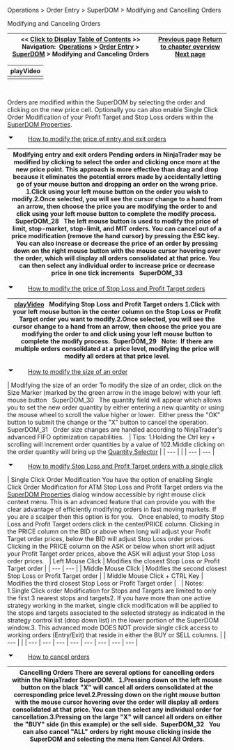 ﻿


Operations \> Order Entry \> SuperDOM \> Modifying and Cancelling Orders






















Modifying and Canceling Orders







| \<\< [Click to Display Table of Contents](modifying_and_cancelling_orders_superdom.md) \>\> **Navigation:**     [Operations](operations-1.md) \> [Order Entry](order_entry-1.md) \> [SuperDOM](superdom-1.md) \> Modifying and Canceling Orders | [Previous page](submitting_orders_superdom-1.md) [Return to chapter overview](superdom-1.md) [Next page](managing_positions_superdom-1.md) |
| --- | --- |
















| playVideo |
| --- |
|  |



 


Orders are modified within the SuperDOM by selecting the order and clicking on the new price cell. Optionally you can also enable Single Click Order Modification of your Profit Target and Stop Loss orders within the [SuperDOM Properties](properties_superdom-1.md).


![tog_minus](tog_minus-1.gif)        [How to modify the price of entry and exit orders](javascript:HMToggle('toggle','HowToModifyThePriceOfEntryAndExitOrders','HowToModifyThePriceOfEntryAndExitOrders_ICON'))




| Modifying entry and exit orders Pending orders in NinjaTrader may be modified by clicking to select the order and clicking once more at the new price point. This approach is more effective than drag and drop because it eliminates the potential errors made by accidentally letting go of your mouse button and dropping an order on the wrong price. 1\.Click using your left mouse button on the order you wish to modify.2\.Once selected, you will see the cursor change to a hand from an arrow, then choose the price you are modifying the order to and click using your left mouse button to complete the modify process.  SuperDOM_28   The left mouse button is used to modify the price of limit, stop\-market, stop\-limit, and MIT orders. You can cancel out of a price modification (remove the hand cursor) by pressing the ESC key.   You can also increase or decrease the price of an order by pressing down on the right mouse button with the mouse cursor hovering over the order, which will display all orders consolidated at that price. You can then select any individual order to increase price or decrease price in one tick increments   SuperDOM_33 |
| --- |



![tog_minus](tog_minus-1.gif)        [How to modify the price of Stop Loss and Profit Target orders](javascript:HMToggle('toggle','HowToModifyThePriceOfStopLossAndProfitTargetOrders','HowToModifyThePriceOfStopLossAndProfitTargetOrders_ICON'))




| [playVideo](http://www.ninjatrader.com/support/movies/nt7/helpGuide/operations/orderEntry/superDOM/modifyingStopLossAndProfitTargetOrders/Modifying-Stop-Loss-And-Profit-Target-Orders.md)   Modifying Stop Loss and Profit Target orders 1\.Click with your left mouse button in the center column on the Stop Loss or Profit Target order you want to modify.2\.Once selected, you will see the cursor change to a hand from an arrow, then choose the price you are modifying the order to and click using your left mouse button to complete the modify process.  SuperDOM_29   Note:  If there are multiple orders consolidated at a price level, modifying the price will modify all orders at that price level. |
| --- |



![tog_minus](tog_minus-1.gif)        [How to modify the size of an order](javascript:HMToggle('toggle','HowToModifyTheSizeOfAnOrder','HowToModifyTheSizeOfAnOrder_ICON'))




| Modifying the size of an order To modify the size of an order, click on the Size Marker (marked by the green arrow in the image below) with your left mouse button    SuperDOM_30   The quantity field will appear which allows you to set the new order quantity by either entering a new quantity or using the mouse wheel to scroll the value higher or lower.  Either press the "OK" button to submit the change or the "X" button to cancel the operation.    SuperDOM_31   Order size changes are handled according to NinjaTrader's advanced FIFO optimization capabilities.     | Tips: 1\.Holding the Ctrl key \+ scrolling will increment order quantities by a value of 102\.Middle clicking on the order quantity will bring up the [Quantity Selector](quantity_selector-1.md) | | --- | |
| --- | --- |



![tog_minus](tog_minus-1.gif)        [How to modify Stop Loss and Profit Target orders with a single click](javascript:HMToggle('toggle','HowToModifyStopLossAndProfitTargetOrdersWithASingleClick','HowToModifyStopLossAndProfitTargetOrdersWithASingleClick_ICON'))




| Single Click Order Modification You have the option of enabling Single Click Order Modification for ATM Stop Loss and Profit Target orders via the [SuperDOM Properties](properties_superdom-1.md) dialog window accessible by right mouse click context menu. This is an advanced feature that can provide you with the clear advantage of efficiently modifying orders in fast moving markets. If you are a scalper then this option is for you.   Once enabled, to modify Stop Loss and Profit Target orders click in the center/PRICE column. Clicking in the PRICE column on the BID or above when long will adjust your Profit Target order prices, below the BID will adjust Stop Loss order prices. Clicking in the PRICE column on the ASK or below when short will adjust your Profit Target order prices, above the ASK will adjust your Stop Loss order prices.     | Left Mouse Click | Modifies the closest Stop Loss or Profit Target order | | --- | --- | | Middle Mouse Click | Modifies the second closest Stop Loss or Profit Target order | | Middle Mouse Click \+ CTRL Key | Modifies the third closest Stop Loss or Profit Target order |        | Notes: 1\.Single Click order Modification for Stops and Targets are limited to only the first 3 nearest stops and targets2\. If you have more than one active strategy working in the market, single click modification will be applied to the stops and targets associated to the selected strategy as indicated in the strategy control list (drop down list) in the lower portion of the SuperDOM window.3\. This advanced mode DOES NOT provide single click access to working orders (Entry/Exit) that reside in either the BUY or SELL columns. | | --- | |
| --- | --- | --- | --- | --- | --- | --- | --- |



![tog_minus](tog_minus-1.gif)        [How to cancel orders](javascript:HMToggle('toggle','HowToCancelOrders','HowToCancelOrders_ICON'))




| Cancelling Orders There are several options for cancelling orders within the NinjaTrader SuperDOM.    1\.Pressing down on the left mouse button on the black "X" will cancel all orders consolidated at the corresponding price level.2\.Pressing down on the right mouse button with the mouse cursor hovering over the order will display all orders consolidated at that price. You can then select any individual order for cancellation.3\.Pressing on the large "X" will cancel all orders on either the "BUY" side (in this example) or the sell side.  SuperDOM_32   You can also cancel "ALL" orders by right mouse clicking inside the SuperDOM and selecting the menu item Cancel All Orders. |
| --- |










